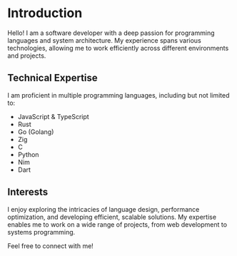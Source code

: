 # Introduction

Hello! I am a software developer with a deep passion for programming languages and system architecture. My experience spans various technologies, allowing me to work efficiently across different environments and projects.

## Technical Expertise
I am proficient in multiple programming languages, including but not limited to:

- JavaScript & TypeScript
- Rust
- Go (Golang)
- Zig
- C
- Python
- Nim
- Dart

## Interests
I enjoy exploring the intricacies of language design, performance optimization, and developing efficient, scalable solutions. My expertise enables me to work on a wide range of projects, from web development to systems programming.

Feel free to connect with me!
